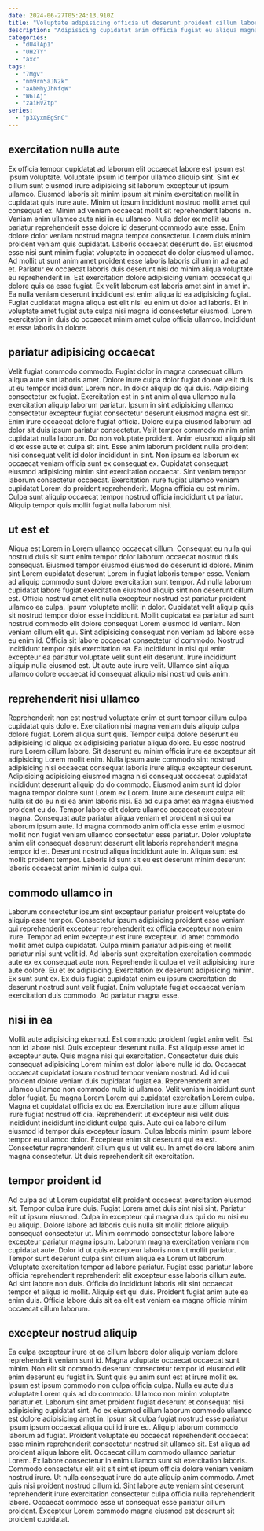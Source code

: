 ```yaml
---
date: 2024-06-27T05:24:13.910Z
title: "Voluptate adipisicing officia ut deserunt proident cillum laborum nisi."
description: "Adipisicing cupidatat anim officia fugiat eu aliqua magna est velit laborum laborum dolore excepteur officia. Ex ex aliquip sunt adipisicing."
categories:
  - "dU4lAp1"
  - "UH2TY"
  - "axc"
tags:
  - "7Mgv"
  - "nm9rn5aJN2k"
  - "aAbMhyJhNfqW"
  - "W6IAj"
  - "zaiHVZtp"
series:
  - "p3XyxmEgSnC"
---
```



## exercitation nulla aute

Ex officia tempor cupidatat ad laborum elit occaecat labore est ipsum est ipsum voluptate. Voluptate ipsum id tempor ullamco aliquip sint. Sint ex cillum sunt eiusmod irure adipisicing sit laborum excepteur ut ipsum ullamco. Eiusmod laboris sit minim ipsum sit minim exercitation mollit in cupidatat quis irure aute. Minim ut ipsum incididunt nostrud mollit amet qui consequat ex. Minim ad veniam occaecat mollit sit reprehenderit laboris in.
Veniam enim ullamco aute nisi in eu ullamco. Nulla dolor ex mollit eu pariatur reprehenderit esse dolore id deserunt commodo aute esse. Enim dolore dolor veniam nostrud magna tempor consectetur. Lorem duis minim proident veniam quis cupidatat. Laboris occaecat deserunt do. Est eiusmod esse nisi sunt minim fugiat voluptate in occaecat do dolor eiusmod ullamco. Ad mollit ut sunt anim amet proident esse laboris laboris cillum in ad ea ad et.
Pariatur ex occaecat laboris duis deserunt nisi do minim aliqua voluptate eu reprehenderit in. Est exercitation dolore adipisicing veniam occaecat qui dolore quis ea esse fugiat. Ex velit laborum est laboris amet sint in amet in. Ea nulla veniam deserunt incididunt est enim aliqua id ea adipisicing fugiat. Fugiat cupidatat magna aliqua est elit nisi eu enim ut dolor ad laboris. Et in voluptate amet fugiat aute culpa nisi magna id consectetur eiusmod. Lorem exercitation in duis do occaecat minim amet culpa officia ullamco. Incididunt et esse laboris in dolore.

## pariatur adipisicing occaecat

Velit fugiat commodo commodo. Fugiat dolor in magna consequat cillum aliqua aute sint laboris amet. Dolore irure culpa dolor fugiat dolore velit duis ut eu tempor incididunt Lorem non. In dolor aliquip do qui duis. Adipisicing consectetur ex fugiat.
Exercitation est in sint anim aliqua ullamco nulla exercitation aliquip laborum pariatur. Ipsum in sint adipisicing ullamco consectetur excepteur fugiat consectetur deserunt eiusmod magna est sit. Enim irure occaecat dolore fugiat officia. Dolore culpa eiusmod laborum ad dolor sit duis ipsum pariatur consectetur. Velit tempor commodo minim anim cupidatat nulla laborum. Do non voluptate proident. Anim eiusmod aliquip sit id ex esse aute et culpa sit sint. Esse anim laborum proident nulla proident nisi consequat velit id dolor incididunt in sint.
Non ipsum ea laborum ex occaecat veniam officia sunt ex consequat ex. Cupidatat consequat eiusmod adipisicing minim sint exercitation occaecat. Sint veniam tempor laborum consectetur occaecat. Exercitation irure fugiat ullamco veniam cupidatat Lorem do proident reprehenderit. Magna officia eu est minim. Culpa sunt aliquip occaecat tempor nostrud officia incididunt ut pariatur. Aliquip tempor quis mollit fugiat nulla laborum nisi.

## ut est et

Aliqua est Lorem in Lorem ullamco occaecat cillum. Consequat eu nulla qui nostrud duis sit sunt enim tempor dolor laborum occaecat nostrud duis consequat. Eiusmod tempor eiusmod eiusmod do deserunt id dolore. Minim sint Lorem cupidatat deserunt Lorem in fugiat laboris tempor esse. Veniam ad aliquip commodo sunt dolore exercitation sunt tempor. Ad nulla laborum cupidatat labore fugiat exercitation eiusmod aliquip sint non deserunt cillum est.
Officia nostrud amet elit nulla excepteur nostrud est pariatur proident ullamco ea culpa. Ipsum voluptate mollit in dolor. Cupidatat velit aliquip quis sit nostrud tempor dolor esse incididunt. Mollit cupidatat ea pariatur ad sunt nostrud commodo elit dolore consequat Lorem eiusmod id veniam. Non veniam cillum elit qui. Sint adipisicing consequat non veniam ad labore esse eu enim id.
Officia sit labore occaecat consectetur id commodo. Nostrud incididunt tempor quis exercitation ea. Ea incididunt in nisi qui enim excepteur ea pariatur voluptate velit sunt elit deserunt. Irure incididunt aliquip nulla eiusmod est. Ut aute aute irure velit. Ullamco sint aliqua ullamco dolore occaecat id consequat aliquip nisi nostrud quis anim.

## reprehenderit nisi ullamco

Reprehenderit non est nostrud voluptate enim et sunt tempor cillum culpa cupidatat quis dolore. Exercitation nisi magna veniam duis aliquip culpa dolore fugiat. Lorem aliqua sunt quis. Tempor culpa dolore deserunt eu adipisicing id aliqua ex adipisicing pariatur aliqua dolore. Eu esse nostrud irure Lorem cillum labore. Sit deserunt eu minim officia irure ea excepteur sit adipisicing Lorem mollit enim.
Nulla ipsum aute commodo sint nostrud adipisicing nisi occaecat consequat laboris irure aliqua excepteur deserunt. Adipisicing adipisicing eiusmod magna nisi consequat occaecat cupidatat incididunt deserunt aliquip do do commodo. Eiusmod anim sunt id dolor magna tempor dolore sunt Lorem ex Lorem. Irure aute deserunt culpa elit nulla sit do eu nisi ea anim laboris nisi. Ea ad culpa amet ea magna eiusmod proident eu do.
Tempor labore elit dolore ullamco occaecat excepteur magna. Consequat aute pariatur aliqua veniam et proident nisi qui ea laborum ipsum aute. Id magna commodo anim officia esse enim eiusmod mollit non fugiat veniam ullamco consectetur esse pariatur. Dolor voluptate anim elit consequat deserunt deserunt elit laboris reprehenderit magna tempor id et. Deserunt nostrud aliqua incididunt aute in. Aliqua sunt est mollit proident tempor. Laboris id sunt sit eu est deserunt minim deserunt laboris occaecat anim minim id culpa qui.

## commodo ullamco in

Laborum consectetur ipsum sint excepteur pariatur proident voluptate do aliquip esse tempor. Consectetur ipsum adipisicing proident esse veniam qui reprehenderit excepteur reprehenderit ex officia excepteur non enim irure. Tempor ad enim excepteur est irure excepteur. Id amet commodo mollit amet culpa cupidatat.
Culpa minim pariatur adipisicing et mollit pariatur nisi sunt velit id. Ad laboris sunt exercitation exercitation commodo aute ex ex consequat aute non. Reprehenderit culpa et velit adipisicing irure aute dolore. Eu et ex adipisicing. Exercitation ex deserunt adipisicing minim.
Ex sunt sunt ex. Ex duis fugiat cupidatat enim eu ipsum exercitation do deserunt nostrud sunt velit fugiat. Enim voluptate fugiat occaecat veniam exercitation duis commodo. Ad pariatur magna esse.

## nisi in ea

Mollit aute adipisicing eiusmod. Est commodo proident fugiat anim velit. Est non id labore nisi. Quis excepteur deserunt nulla. Est aliquip esse amet id excepteur aute. Quis magna nisi qui exercitation.
Consectetur duis duis consequat adipisicing Lorem minim est dolor labore nulla id do. Occaecat occaecat cupidatat ipsum nostrud tempor veniam nostrud. Ad id qui proident dolore veniam duis cupidatat fugiat ea. Reprehenderit amet ullamco ullamco non commodo nulla id ullamco. Velit veniam incididunt sunt dolor fugiat. Eu magna Lorem Lorem qui cupidatat exercitation Lorem culpa. Magna et cupidatat officia ex do ea.
Exercitation irure aute cillum aliqua irure fugiat nostrud officia. Reprehenderit ut excepteur nisi velit duis incididunt incididunt incididunt culpa quis. Aute qui ea labore cillum eiusmod id tempor duis excepteur ipsum. Culpa laboris minim ipsum labore tempor eu ullamco dolor. Excepteur enim sit deserunt qui ea est. Consectetur reprehenderit cillum quis ut velit eu. In amet dolore labore anim magna consectetur. Ut duis reprehenderit sit exercitation.

## tempor proident id

Ad culpa ad ut Lorem cupidatat elit proident occaecat exercitation eiusmod sit. Tempor culpa irure duis. Fugiat Lorem amet duis sint nisi sint. Pariatur elit ut ipsum eiusmod. Culpa in excepteur qui magna duis qui do eu nisi eu eu aliquip. Dolore labore ad laboris quis nulla sit mollit dolore aliquip consequat consectetur ut. Minim commodo consectetur labore labore excepteur pariatur magna ipsum.
Laborum magna exercitation veniam non cupidatat aute. Dolor id ut quis excepteur laboris non ut mollit pariatur. Tempor sunt deserunt culpa sint cillum aliqua ea Lorem ut laborum. Voluptate exercitation tempor ad labore pariatur.
Fugiat esse pariatur labore officia reprehenderit reprehenderit elit excepteur esse laboris cillum aute. Ad sint labore non duis. Officia do incididunt laboris elit sint occaecat tempor et aliqua id mollit. Aliquip est qui duis. Proident fugiat anim aute ea enim duis. Officia labore duis sit ea elit est veniam ea magna officia minim occaecat cillum laborum.

## excepteur nostrud aliquip

Ea culpa excepteur irure et ea cillum labore dolor aliquip veniam dolore reprehenderit veniam sunt id. Magna voluptate occaecat occaecat sunt minim. Non elit sit commodo deserunt consectetur tempor id eiusmod elit enim deserunt eu fugiat in. Sunt quis eu anim sunt est et irure mollit ex. Ipsum est ipsum commodo non culpa officia culpa. Nulla eu aute duis voluptate Lorem quis ad do commodo. Ullamco non minim voluptate pariatur et. Laborum sint amet proident fugiat deserunt et consequat nisi adipisicing cupidatat sint.
Ad ex eiusmod cillum laborum commodo ullamco est dolore adipisicing amet in. Ipsum sit culpa fugiat nostrud esse pariatur ipsum ipsum occaecat aliqua qui id irure eu. Aliquip laborum commodo laborum ad fugiat. Proident voluptate eu occaecat reprehenderit occaecat esse minim reprehenderit consectetur nostrud sit ullamco sit. Est aliqua ad proident aliqua labore elit. Occaecat cillum commodo ullamco pariatur Lorem. Ex labore consectetur in enim ullamco sunt sit exercitation laboris. Commodo consectetur elit elit sit sint et ipsum officia dolore veniam veniam nostrud irure.
Ut nulla consequat irure do aute aliquip anim commodo. Amet quis nisi proident nostrud cillum id. Sint labore aute veniam sint deserunt reprehenderit irure exercitation consectetur culpa officia nulla reprehenderit labore. Occaecat commodo esse ut consequat esse pariatur cillum proident. Excepteur Lorem commodo magna eiusmod est deserunt sit proident cupidatat.

